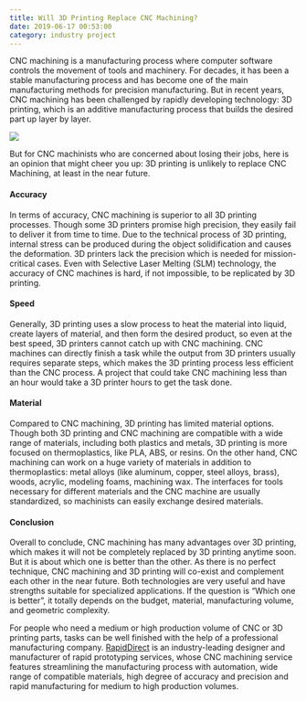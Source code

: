 ```yaml
---
title: Will 3D Printing Replace CNC Machining?
date: 2019-06-17 00:53:00
category: industry project
---
```


CNC machining is a manufacturing process where computer software controls the movement of tools and machinery. For decades, it has been a stable manufacturing process and has become one of the main manufacturing methods for precision manufacturing. But in recent years, CNC machining has been challenged by rapidly developing technology: 3D printing, which is an additive manufacturing process that builds the desired part up layer by layer. 

![](images/9.jpg)

But for CNC machinists who are concerned about losing their jobs, here is an opinion that might cheer you up: 3D printing is unlikely to replace CNC Machining, at least in the near future.

#### Accuracy

In terms of accuracy, CNC machining is superior to all 3D printing processes. Though some 3D printers promise high precision, they easily fail to deliver it from time to time. Due to the technical process of 3D printing, internal stress can be produced during the object solidification and causes the deformation. 3D printers lack the precision which is needed for mission-critical cases. Even with Selective Laser Melting (SLM) technology, the accuracy of CNC machines is hard, if not impossible, to be replicated by 3D printing.

<!-- more -->

#### Speed

Generally, 3D printing uses a slow process to heat the material into liquid, create layers of material, and then form the desired product, so even at the best speed, 3D printers cannot catch up with CNC machining. CNC machines can directly finish a task while the output from 3D printers usually requires separate steps, which makes the 3D printing process less efficient than the CNC process. A project that could take CNC machining less than an hour would take a 3D printer hours to get the task done.

#### Material

Compared to CNC machining, 3D printing has limited material options. Though both 3D printing and CNC machining are compatible with a wide range of materials, including both plastics and metals, 3D printing is more focused on thermoplastics, like PLA, ABS, or resins. On the other hand, CNC machining can work on a huge variety of materials in addition to thermoplastics: metal alloys (like aluminum, copper, steel alloys, brass), woods, acrylic, modeling foams, machining wax. The interfaces for tools necessary for different materials and the CNC machine are usually standardized, so machinists can easily exchange desired materials.

#### Conclusion

Overall to conclude, CNC machining has many advantages over 3D printing, which makes it will not be completely replaced by 3D printing anytime soon. But it is about which one is better than the other. As there is no perfect technique, CNC machining and 3D printing will co-exist and complement each other in the near future. Both technologies are very useful and have strengths suitable for specialized applications. If the question is “Which one is better”, it totally depends on the budget, material, manufacturing volume, and geometric complexity. 

For people who need a medium or high production volume of CNC or 3D printing parts, tasks can be well finished with the help of a professional manufacturing company. [RapidDirect](https://www.rapiddirect.com/) is an industry-leading designer and manufacturer of rapid prototyping services, whose CNC machining service features streamlining the manufacturing process with automation, wide range of compatible materials, high degree of accuracy and precision and rapid manufacturing for medium to high production volumes. 

